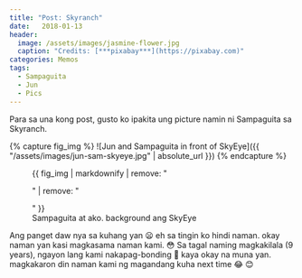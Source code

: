 ```yaml
---
title: "Post: Skyranch"
date:   2018-01-13 
header: 
  image: /assets/images/jasmine-flower.jpg
  caption: "Credits: [***pixabay***](https://pixabay.com)"
categories: Memos
tags:
  - Sampaguita
  - Jun
  - Pics
---
```


Para sa una kong post, gusto ko ipakita ung picture namin ni Sampaguita sa Skyranch.

{% capture fig_img %}
![Jun and Sampaguita in front of SkyEye]({{ "/assets/images/jun-sam-skyeye.jpg" | absolute_url }})
{% endcapture %}

<figure>
  {{ fig_img | markdownify | remove: "<p>" | remove: "</p>" }}
  <figcaption>Sampaguita at ako. background ang SkyEye</figcaption>
</figure>

Ang panget daw nya sa kuhang yan :frowning: eh sa tingin ko hindi naman. okay naman yan kasi magkasama naman kami. :flushed:
Sa tagal naming magkakilala (9 years), ngayon lang kami nakapag-bonding :couple: kaya okay na muna yan. magkakaron din naman kami ng magandang kuha next time :joy: :blush: 
